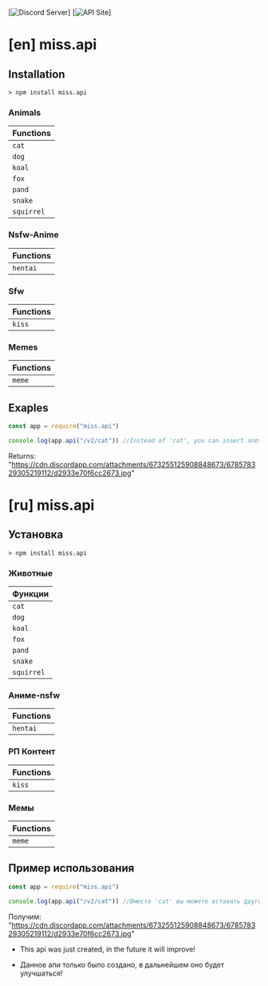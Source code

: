 [![Discord Server](https://discord.gg/https://discord.gg/xYBqvxQ)]
[![API Site](http://miss.glitch.me)]
# [en] miss.api

## Installation
```
> npm install miss.api
```
### Animals
| Functions |
|-----------|
| `cat` |
| `dog` |
| `koal` |
| `fox` |
| `pand` |
| `snake` |
| `squirrel` |

### Nsfw-Anime
| Functions |
|-----------|
| `hentai` |

### Sfw
| Functions |
|-----------|
| `kiss` |

### Memes
| Functions |
|-----------|
| `meme` |


## Exaples
```js
const app = require("miss.api")

console.log(app.api("/v2/cat")) //Instead of 'cat', you can insert another value that is available in ./endpoints.json
```
Returns:
"https://cdn.discordapp.com/attachments/673255125908848673/678578329305219112/d2933e70f6cc2673.jpg"

# [ru] miss.api

## Установка
```
> npm install miss.api
```
### Животные
| Функции |
|-----------|
| `cat` |
| `dog` |
| `koal` |
| `fox` |
| `pand` |
| `snake` |
| `squirrel` |

### Аниме-nsfw
| Functions |
|-----------|
| `hentai` |

### РП Контент
| Functions |
|-----------|
| `kiss` |

### Мемы
| Functions |
|-----------|
| `meme` |


## Пример использования
```js
const app = require("miss.api")

console.log(app.api("/v2/cat")) //Вместо 'cat' вы можете вставить другое значение, которое имеется в endpoints.json
```
Получим:
"https://cdn.discordapp.com/attachments/673255125908848673/678578329305219112/d2933e70f6cc2673.jpg"


- This api was just created, in the future it will improve!

- Данное апи только было создано, в дальнейшем оно будет улучшаться!
